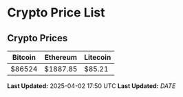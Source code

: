 # Crypto Price List

## Crypto Prices
| Bitcoin | Ethereum | Litecoin |
| ------- | -------- | -------- |
| $86524 | $1887.85 | $85.21 |
**Last Updated:** 2025-04-02 17:50 UTC
**Last Updated:** $DATE$
